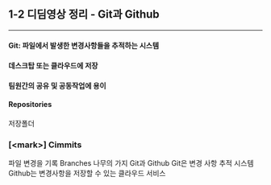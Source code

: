 ## 1-2 디딤영상 정리 - Git과 Github
---
#### Git: 파일에서 발생한 변경사항들을 추적하는 시스템 
#### 데스크탑 또는 클라우드에 저장
#### 팀원간의 공유 및 공동작업에 용이
#### Repositories
저장폴더
### [\<mark>] Cimmits
파일 변경을 기록
Branches
나무의 가지
Git과 Github
Git은 변경 사항 추적 시스템
Github는 변경사항을 저장할 수 있는 클라우드 서비스
